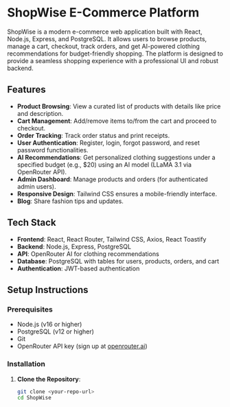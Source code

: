 # ShopWise E-Commerce Platform

ShopWise is a modern e-commerce web application built with React, Node.js, Express, and PostgreSQL. It allows users to browse products, manage a cart, checkout, track orders, and get AI-powered clothing recommendations for budget-friendly shopping. The platform is designed to provide a seamless shopping experience with a professional UI and robust backend.

## Features

- **Product Browsing**: View a curated list of products with details like price and description.
- **Cart Management**: Add/remove items to/from the cart and proceed to checkout.
- **Order Tracking**: Track order status and print receipts.
- **User Authentication**: Register, login, forgot password, and reset password functionalities.
- **AI Recommendations**: Get personalized clothing suggestions under a specified budget (e.g., $20) using an AI model (LLaMA 3.1 via OpenRouter API).
- **Admin Dashboard**: Manage products and orders (for authenticated admin users).
- **Responsive Design**: Tailwind CSS ensures a mobile-friendly interface.
- **Blog**: Share fashion tips and updates.

## Tech Stack

- **Frontend**: React, React Router, Tailwind CSS, Axios, React Toastify
- **Backend**: Node.js, Express, PostgreSQL
- **API**: OpenRouter AI for clothing recommendations
- **Database**: PostgreSQL with tables for users, products, orders, and cart
- **Authentication**: JWT-based authentication

## Setup Instructions

### Prerequisites
- Node.js (v16 or higher)
- PostgreSQL (v12 or higher)
- Git
- OpenRouter API key (sign up at [openrouter.ai](https://openrouter.ai))

### Installation

1. **Clone the Repository**:
   ```bash
   git clone <your-repo-url>
   cd ShopWise